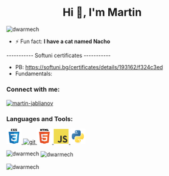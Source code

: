 <h1 align="center">Hi 👋, I'm Martin</h1>
<p align="left"> <img src="https://komarev.com/ghpvc/?username=dwarmech&label=Profile%20views&color=0e75b6&style=flat" alt="dwarmech" /> </p>

- ⚡ Fun fact: **I have a cat named Nacho**

----------- Softuni certificates -----------
- PB: https://softuni.bg/certificates/details/193162/f324c3ed
- Fundamentals: 

<h3 align="left">Connect with me:</h3>
<p align="left">
<a href="https://www.linkedin.com/in/martin-jablianov-6161b8231/" target="blank"><img align="center" src="https://raw.githubusercontent.com/rahuldkjain/github-profile-readme-generator/master/src/images/icons/Social/linked-in-alt.svg" alt="martin-jablianov" height="30" width="40" /></a>
</p>

<h3 align="left">Languages and Tools:</h3>
<p align="left"> <a href="https://www.w3schools.com/css/" target="_blank" rel="noreferrer"> <img src="https://raw.githubusercontent.com/devicons/devicon/master/icons/css3/css3-original-wordmark.svg" alt="css3" width="40" height="40"/> </a> <a href="https://git-scm.com/" target="_blank" rel="noreferrer"> <img src="https://www.vectorlogo.zone/logos/git-scm/git-scm-icon.svg" alt="git" width="40" height="40"/> </a> <a href="https://www.w3.org/html/" target="_blank" rel="noreferrer"> <img src="https://raw.githubusercontent.com/devicons/devicon/master/icons/html5/html5-original-wordmark.svg" alt="html5" width="40" height="40"/> </a> <a href="https://developer.mozilla.org/en-US/docs/Web/JavaScript" target="_blank" rel="noreferrer"> <img src="https://raw.githubusercontent.com/devicons/devicon/master/icons/javascript/javascript-original.svg" alt="javascript" width="40" height="40"/> </a> <a href="https://www.python.org" target="_blank" rel="noreferrer"> <img src="https://raw.githubusercontent.com/devicons/devicon/master/icons/python/python-original.svg" alt="python" width="40" height="40"/> </a> </p>

<p><img align="left" src="https://github-readme-stats.vercel.app/api/top-langs?username=dwarmech&show_icons=true&locale=en&layout=compact" alt="dwarmech" /></p>

<p>&nbsp;<img align="center" src="https://github-readme-stats.vercel.app/api?username=dwarmech&show_icons=true&locale=en" alt="dwarmech" /></p>

<p><img align="center" src="https://github-readme-streak-stats.herokuapp.com/?user=dwarmech&" alt="dwarmech" /></p>
